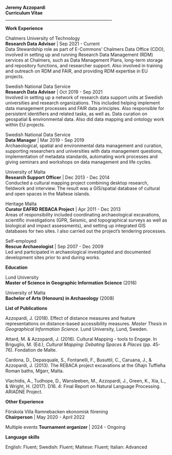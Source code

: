   
**Jeremy Azzopardi**  
**Curriculum Vitae**  
\_\_\_\_\_\_\_\_\_\_\_\_\_\_\_\_\_\_\_\_\_\_\_\_\_\_\_\_\_\_\_\_\_\_\_\_\_\_\_\_\_\_\_\_\_\_\_\_\_\_\_\_

**Work Experience**

Chalmers University of Technology  
**Research Data Advisor** | Sep 2021 \- Current  
Data Stewardship role as part of E-Commons’ Chalmers Data Office (CDO), involved in setting up and running Research Data Management (RDM) services at Chalmers, such as Data Management Plans, long-term storage and repository functions, and researcher support. Also involved in training and outreach on RDM and FAIR, and providing RDM expertise in EU projects.

Swedish National Data Service  
**Research Data Advisor** | Oct 2019 \- Sep 2021  
Involved in setting up a network of research data support units at Swedish universities and research organizations. This included helping implement data management processes and FAIR data principles. Also responsible for persistent identifiers and related tasks, as well as. Data curation on geospatial & environmental data. Also did data mapping and ontology work within EU projects.

Swedish National Data Service  
**Data Manager** | Mar 2019 \- Sep 2019  
Archaeological, spatial and environmental data management and curation, supporting researchers and universities with data management questions, implementation of metadata standards, automating work processes and giving seminars and workshops on data management and life cycles.

University of Malta  
**Research Support Officer** | Dec 2013 \- Dec 2014  
Conducted a cultural mapping project combining desktop research, fieldwork and interview. The result was a GIS/spatial database of cultural and open spaces in the Maltese islands.

Heritage Malta  
**Curator EAFRD REBACA Project** | Apr 2011 \- Dec 2013  
Areas of responsibility included coordinating archaeological excavations, scientific investigations (GPR, Seismic, and topographical surveys as well as biological and impact assessments), and setting up integrated GIS databases for two sites. I also carried out the project’s tendering processes.

Self-employed  
**Rescue Archaeologist** | Sep 2007 \- Dec 2009  
Led and participated in archaeological investigated and documented development sites prior to and during works.

**Education**

Lund University  
**Master of Science in Geographic Information Science** (2018)

University of Malta  
**Bachelor of Arts (Honours) in Archaeology**  (2008)

**List of Publications**

Azzopardi, J. (2018). Effect of distance measures and feature representations on distance-based accessibility measures. *Master Thesis in Geographical Information Science*. Lund University, Lund, Sweden.

Attard, M. & Azzopardi, J. (2016). Cultural Mapping \- tools to Engage. In Briguglio, M. (Ed.),  *Cultural Mapping:  Debating Spaces & Places* (pp. 45-76). Fondation de Malte.  

Cardona, D., Depasquale, S., Fontanelli, F., Busuttil, C., Caruana, J., & Azzopardi, J. (2013). The REBACA project excavations at the Għajn Tuffieħa Roman baths, Mġarr, Malta.

Vlachidis, A., Tudhope, D., Wansleeben, M., Azzopardi, J., Green, K., Xia, L., & Wright, H. (2017). D16. 4: Final Report on Natural Language Processing. ARIADNE Project.

**Other Experience**

Förskola Villa Ramnebacken ekonomisk förening  
**Chairperson** | May 2020 \- April 2022

Multiple events
**Tournament organizer** | 2024 \- Ongoing

**Language skills**

English: Fluent; Swedish: Fluent; Maltese: Fluent; Italian: Advanced


